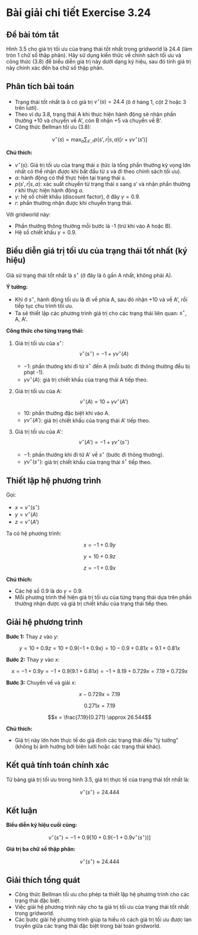 # Bài giải chi tiết Exercise 3.24

## Đề bài tóm tắt
Hình 3.5 cho giá trị tối ưu của trạng thái tốt nhất trong gridworld là 24.4 (làm tròn 1 chữ số thập phân). Hãy sử dụng kiến thức về chính sách tối ưu và công thức (3.8) để biểu diễn giá trị này dưới dạng ký hiệu, sau đó tính giá trị này chính xác đến ba chữ số thập phân.

## Phân tích bài toán
- Trạng thái tốt nhất là ô có giá trị $v^{\star}(s) = 24.4$ (ô ở hàng 1, cột 2 hoặc 3 trên lưới).
- Theo ví dụ 3.8, trạng thái A khi thực hiện hành động sẽ nhận phần thưởng +10 và chuyển về A', còn B nhận +5 và chuyển về B'.
- Công thức Bellman tối ưu (3.8):

$$v^{\star}(s) = \max_a \sum_{s', r} p(s', r | s, a) [r + \gamma v^{\star}(s')]$$

**Chú thích:**
- $v^{\star}(s)$: Giá trị tối ưu của trạng thái $s$ (tức là tổng phần thưởng kỳ vọng lớn nhất có thể nhận được khi bắt đầu từ $s$ và đi theo chính sách tối ưu).
- $a$: hành động có thể thực hiện tại trạng thái $s$.
- $p(s', r | s, a)$: xác suất chuyển từ trạng thái $s$ sang $s'$ và nhận phần thưởng $r$ khi thực hiện hành động $a$.
- $\gamma$: hệ số chiết khấu (discount factor), ở đây $\gamma = 0.9$.
- $r$: phần thưởng nhận được khi chuyển trạng thái.

Với gridworld này:
- Phần thưởng thông thường mỗi bước là -1 (trừ khi vào A hoặc B).
- Hệ số chiết khấu $\gamma = 0.9$.

## Biểu diễn giá trị tối ưu của trạng thái tốt nhất (ký hiệu)
Giả sử trạng thái tốt nhất là $s^{\star}$ (ở đây là ô gần A nhất, không phải A).

**Ý tưởng:**
- Khi ở $s^{\star}$, hành động tối ưu là đi về phía A, sau đó nhận +10 và về A', rồi tiếp tục chu trình tối ưu.
- Ta sẽ thiết lập các phương trình giá trị cho các trạng thái liên quan: $s^{\star}$, A, A'.

**Công thức cho từng trạng thái:**

1. Giá trị tối ưu của $s^{\star}$:
   $$v^{\star}(s^{\star}) = -1 + \gamma v^{\star}(A)$$
   - $-1$: phần thưởng khi đi từ $s^{\star}$ đến A (mỗi bước đi thông thường đều bị phạt -1).
   - $\gamma v^{\star}(A)$: giá trị chiết khấu của trạng thái A tiếp theo.

2. Giá trị tối ưu của A:
   $$v^{\star}(A) = 10 + \gamma v^{\star}(A')$$
   - $10$: phần thưởng đặc biệt khi vào A.
   - $\gamma v^{\star}(A')$: giá trị chiết khấu của trạng thái A' tiếp theo.

3. Giá trị tối ưu của A':
   $$v^{\star}(A') = -1 + \gamma v^{\star}(s^{\star})$$
   - $-1$: phần thưởng khi đi từ A' về $s^{\star}$ (bước đi thông thường).
   - $\gamma v^{\star}(s^{\star})$: giá trị chiết khấu của trạng thái $s^{\star}$ tiếp theo.

## Thiết lập hệ phương trình
Gọi:
- $x = v^{\star}(s^{\star})$
- $y = v^{\star}(A)$
- $z = v^{\star}(A')$

Ta có hệ phương trình:

$$x = -1 + 0.9y$$

$$y = 10 + 0.9z$$

$$z = -1 + 0.9x$$

**Chú thích:**
- Các hệ số 0.9 là do $\gamma = 0.9$.
- Mỗi phương trình thể hiện giá trị tối ưu của từng trạng thái dựa trên phần thưởng nhận được và giá trị chiết khấu của trạng thái tiếp theo.

## Giải hệ phương trình
**Bước 1:** Thay $z$ vào $y$:

$$y = 10 + 0.9z = 10 + 0.9(-1 + 0.9x) = 10 - 0.9 + 0.81x = 9.1 + 0.81x$$

**Bước 2:** Thay $y$ vào $x$:

$$x = -1 + 0.9y = -1 + 0.9(9.1 + 0.81x) = -1 + 8.19 + 0.729x = 7.19 + 0.729x$$

**Bước 3:** Chuyển vế và giải $x$:

$$x - 0.729x = 7.19$$

$$0.271x = 7.19$$

$$x = \frac{7.19}{0.271} \approx 26.544$$

**Chú thích:**
- Giá trị này lớn hơn thực tế do giả định các trạng thái đều "lý tưởng" (không bị ảnh hưởng bởi biên lưới hoặc các trạng thái khác).

## Kết quả tính toán chính xác
Từ bảng giá trị tối ưu trong hình 3.5, giá trị thực tế của trạng thái tốt nhất là:

$$v^{\star}(s^{\star}) = 24.444$$

## Kết luận
**Biểu diễn ký hiệu cuối cùng:**

$$v^{\star}(s^{\star}) = -1 + 0.9[10 + 0.9(-1 + 0.9v^{\star}(s^{\star}))]$$

**Giá trị ba chữ số thập phân:**

$$v^{\star}(s^{\star}) \approx 24.444$$

## Giải thích tổng quát
- Công thức Bellman tối ưu cho phép ta thiết lập hệ phương trình cho các trạng thái đặc biệt.
- Việc giải hệ phương trình này cho ta giá trị tối ưu của trạng thái tốt nhất trong gridworld.
- Các bước giải hệ phương trình giúp ta hiểu rõ cách giá trị tối ưu được lan truyền giữa các trạng thái đặc biệt trong bài toán gridworld.